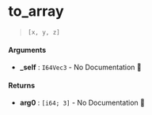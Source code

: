 # to\_array

>  `[x, y, z]`

#### Arguments

- **\_self** : `I64Vec3` \- No Documentation 🚧

#### Returns

- **arg0** : `[i64; 3]` \- No Documentation 🚧